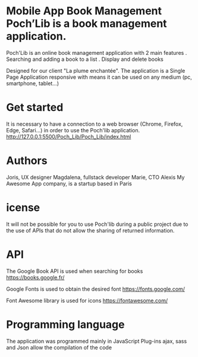 # Mobile App Book Management Poch’Lib is a book management application.

Poch'Lib is an online book management application with 2 main features
. Searching and adding a book to a list
. Display and delete books 

Designed for our client "La plume enchantée". The application is a Single Page Application responsive with means it can be used on any medium (pc, smartphone, tablet...)

# Get started
It is necessary to have a connection to a web browser (Chrome, Firefox, Edge, Safari...) in order to use the Poch'lib application. http://127.0.0.1:5500/Poch_Lib/Poch_Lib/index.html

# Authors
Joris, UX designer Magdalena, fullstack developer Marie, CTO Alexis
My Awesome App company, is a startup based in Paris

# icense
It will not be possible for you to use Poch'lib during a public project due to the use of APIs that do not allow the sharing of returned information.

# API
The Google Book API is used when searching for books https://books.google.fr/

Google Fonts is used to obtain the desired font https://fonts.google.com/

Font Awesome library is used for icons https://fontawesome.com/

# Programming language
The application was programmed mainly in JavaScript Plug-ins ajax, sass and Json allow the compilation of the code